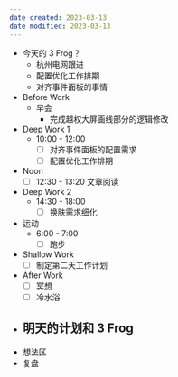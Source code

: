 ```yaml
---
date created: 2023-03-13 
date modified: 2023-03-13
---
```

- 今天的 3 Frog？
	- 杭州电网跟进
	- 配置优化工作排期
	- 对齐事件面板的事情
- Before Work
	- 早会
		- 完成越权大屏画线部分的逻辑修改
- Deep Work 1
	- 10:00 - 12:00
		- [ ] 对齐事件面板的配置需求
		- [ ] 配置优化工作排期
- Noon
	- [ ] 12:30 - 13:20 文章阅读 
- Deep Work 2
	- 14:30 - 18:00
		- [ ] 换肤需求细化
- 运动
	- 6:00 - 7:00
		- [ ] 跑步
- Shallow Work
	- [ ] 制定第二天工作计划
- After Work
	- [ ] 冥想
	- [ ] 冷水浴
- 明天的计划和 3 Frog
	- 
- 想法区
- 复盘
